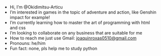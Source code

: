 -  Hi, I’m @Okidimitsu-Articu
-  I’m interested in games in the topic of adventure and action, like Genshin impact for example!
-  I’m currently learning how to master the art of programming with html and css
-  I’m looking to collaborate on any business that are suitable for me
-  How to reach me just use Gmail: joaquinroxas0510@gmail.com
-  Pronouns: he/him
-  Fun fact: none, pls help me to study python

<!---
Okidimitsu-Articu/Okidimitsu-Articu is a ✨ special ✨ repository because its `README.md` (this file) appears on your GitHub profile.
You can click the Preview link to take a look at your changes.
--->
